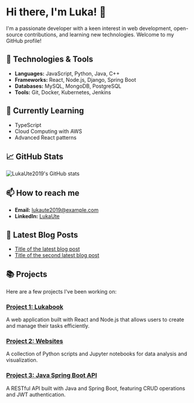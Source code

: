 # Hi there, I'm Luka! 👋

I'm a passionate developer with a keen interest in web development, open-source contributions, and learning new technologies. Welcome to my GitHub profile!

## 🔧 Technologies & Tools
- **Languages:** JavaScript, Python, Java, C++
- **Frameworks:** React, Node.js, Django, Spring Boot
- **Databases:** MySQL, MongoDB, PostgreSQL
- **Tools:** Git, Docker, Kubernetes, Jenkins

## 🌱 Currently Learning
- TypeScript
- Cloud Computing with AWS
- Advanced React patterns

## 📈 GitHub Stats
![LukaUte2019's GitHub stats](https://github-readme-stats.vercel.app/api?username=LukaUte2019&show_icons=true&theme=radical)

## 📫 How to reach me
- **Email:** [lukaute2019@example.com](mailto:lukapravivlogovi@gmail.com)
- **LinkedIn:** [LukaUte](https://www.linkedin.com/in/lukaute)

## 📝 Latest Blog Posts
<!-- BLOG-POST-LIST:START -->
- [Title of the latest blog post](#)
- [Title of the second latest blog post](#)
<!-- BLOG-POST-LIST:END -->

## 📚 Projects
Here are a few projects I've been working on:
### [Project 1: Lukabook](https://github.com/LukaUte2019/Lukabook)
A web application built with React and Node.js that allows users to create and manage their tasks efficiently.

### [Project 2: Websites](https://github.com/LukaUte2019/WebSites)
A collection of Python scripts and Jupyter notebooks for data analysis and visualization.

### [Project 3: Java Spring Boot API](https://github.com/LukaUte2019/)
A RESTful API built with Java and Spring Boot, featuring CRUD operations and JWT authentication.
